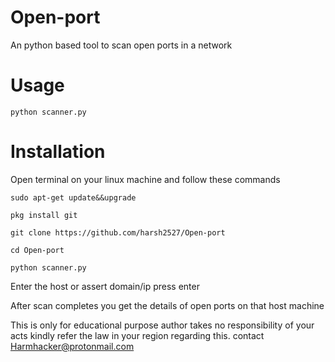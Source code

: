 # Open-port
An python based tool to scan open ports in a network

# Usage 
    python scanner.py
# Installation 
Open terminal on your linux machine and follow these commands
```
sudo apt-get update&&upgrade

pkg install git 

git clone https://github.com/harsh2527/Open-port

cd Open-port

python scanner.py
```

Enter the host or assert domain/ip press enter

After scan completes you get the details of open ports on that host machine


This is only for educational purpose author takes no responsibility of your acts kindly refer the law in your region regarding this.
contact Harmhacker@protonmail.com

